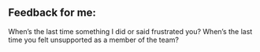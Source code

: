 

## Feedback for me:
When’s the last time something I did or said frustrated you?
When’s the last time you felt unsupported as a member of the team?
